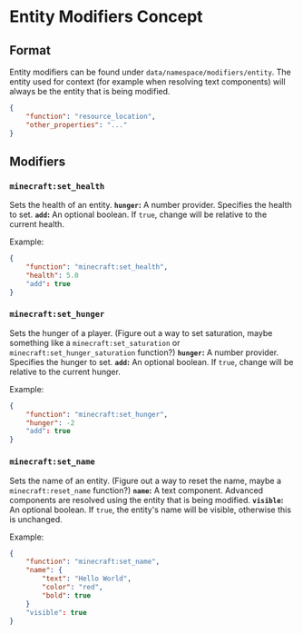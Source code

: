 # Entity Modifiers Concept

## Format
Entity modifiers can be found under `data/namespace/modifiers/entity`. The entity used for context (for example when resolving text components) will always be the entity that is being modified.
```json
{
    "function": "resource_location",
    "other_properties": "..."
}
```

## Modifiers

### `minecraft:set_health`

Sets the health of an entity.
**`hunger`:** A number provider. Specifies the health to set.
**`add`:** An optional boolean. If `true`, change will be relative to the current health.

Example:
```json
{
    "function": "minecraft:set_health",
    "health": 5.0
    "add": true
}
```

### `minecraft:set_hunger`

Sets the hunger of a player. (Figure out a way to set saturation, maybe something like a `minecraft:set_saturation` or `minecraft:set_hunger_saturation` function?)
**`hunger`:** A number provider. Specifies the hunger to set.
**`add`:** An optional boolean. If `true`, change will be relative to the current hunger.

Example:
```json
{
    "function": "minecraft:set_hunger",
    "hunger": -2
    "add": true
}
```

### `minecraft:set_name`

Sets the name of an entity. (Figure out a way to reset the name, maybe a `minecraft:reset_name` function?)
**`name`:** A text component. Advanced components are resolved using the entity that is being modified.
**`visible`:** An optional boolean. If `true`, the entity's name will be visible, otherwise this is unchanged.

Example:
```json
{
    "function": "minecraft:set_name",
    "name": {
        "text": "Hello World",
        "color": "red",
        "bold": true
    }
    "visible": true
}
```
